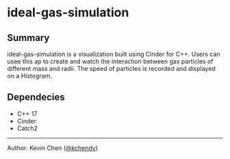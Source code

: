 # ideal-gas-simulation
## Summary
ideal-gas-simulation is a visualization built using Cinder for C++. Users can usee this ap to create and watch the interaction between gas particles of different mass and radii. The speed of particles is recorded and displayed on a Histogram.

## Dependecies
* C++ 17
* Cinder
* Catch2

---
Author: Kevin Chen ([@kchendv](https://github.com/kchendv))

